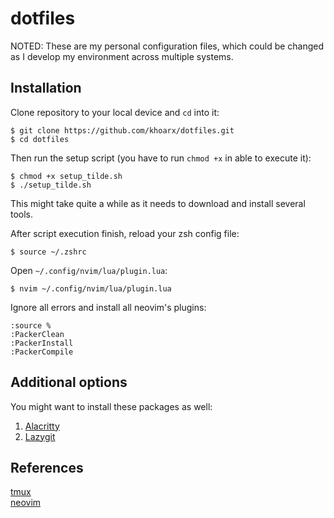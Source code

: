 # dotfiles
NOTED: These are my personal configuration files, which could be changed as I develop my environment across multiple systems.

## Installation
Clone repository to your local device and `cd` into it:
```shell script
$ git clone https://github.com/khoarx/dotfiles.git
$ cd dotfiles
```
Then run the setup script (you have to run `chmod +x` in able to execute it):
```shell script
$ chmod +x setup_tilde.sh
$ ./setup_tilde.sh
```
This might take quite a while as it needs to download and install several tools.

After script execution finish, reload your zsh config file:
```shell script
$ source ~/.zshrc
```
Open `~/.config/nvim/lua/plugin.lua`:
```shell script
$ nvim ~/.config/nvim/lua/plugin.lua
```
Ignore all errors and install all neovim's plugins:
```vim
:source %
:PackerClean
:PackerInstall
:PackerCompile
```

## Additional options
You might want to install these packages as well:
1. [Alacritty](https://github.com/alacritty/alacritty)
2. [Lazygit](https://github.com/jesseduffield/lazygit)

## References
[tmux](https://github.com/tmux/tmux)\
[neovim](https://neovim.io/)
